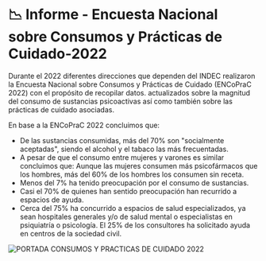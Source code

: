 # 📉 Informe - Encuesta Nacional sobre Consumos y Prácticas de Cuidado-2022
Durante el 2022 diferentes direcciones que dependen del INDEC realizaron la Encuesta Nacional sobre Consumos y Prácticas de Cuidado (ENCoPraC 2022) con el propósito de recopilar datos. actualizados sobre la magnitud del consumo de sustancias psicoactivas así como también sobre las prácticas de cuidado asociadas.

En base a la ENCoPraC 2022 concluimos que:  
- De las sustancias consumidas, más del 70% son "socialmente aceptadas", siendo el alcohol y el tabaco las más frecuentadas.  
- A pesar de que el consumo entre mujeres y varones es similar concluimos que: Aunque las mujeres consumen más psicofármacos que los hombres, más del 60% de los hombres los consumen sin receta. 
- Menos del 7% ha tenido preocupación por el consumo de sustancias.  
- Casi el 70% de quienes han sentido preocupación han recurrido a espacios de ayuda.  
- Cerca del 75% ha concurrido a espacios de salud especializados, ya sean hospitales generales y/o de salud mental o especialistas en psiquiatría o psicología. El 25% de los consultores ha solicitado ayuda en centros de la sociedad civil.

![PORTADA CONSUMOS Y PRACTICAS DE CUIDADO 2022](https://github.com/Mailen-Badoza/Informe-sobre-Encuesta-Nacional-sobre-Consumos-y-Pr-cticas-de-Cuidado---2022/assets/145297121/8f9d6be6-121a-44d5-96a1-dec60a4437df)

